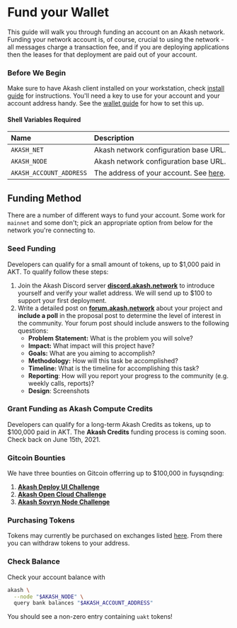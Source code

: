 # Fund your Wallet

This guide will walk you through funding an account on an Akash network. Funding your network account is, of course, crucial to using the network - all messages charge a transaction fee, and if you are deploying applications then the leases for that deployment are paid out of your account.

### Before We Begin

Make sure to have Akash client installed on your workstation, check [install guide](install.md) for instructions. You'll need a key to use for your account and your account address handy. See the [wallet guide](wallet.md) for how to set this up.

#### Shell Variables Required

| Name | Description |
| :--- | :--- |
| `AKASH_NET` | Akash network configuration base URL. |
| `AKASH_NODE` | Akash network configuration base URL. |
| `AKASH_ACCOUNT_ADDRESS` | The address of your account.  See [here](wallet.md#account-address). |

## Funding Method

There are a number of different ways to fund your account. Some work for `mainnet` and some don't; pick an appropriate option from below for the network you're connecting to.

### Seed Funding

Developers can qualify for a small amount of tokens, up to $1,000 paid in AKT. To qualify follow these steps:

1. Join the Akash Discord server [**discord.akash.network**](http://discord.akash.network) to introduce yourself and verify your wallet address. We will send up to $100 to support your first deployment. 
2. Write a detailed post on [**forum.akash.network**](http://forum.akash.network) about your project and **include a poll** in the proposal post to determine the level of interest in the community. Your forum post should include answers to the following questions:
   * **Problem Statement:** What is the problem you will solve?
   * **Impact:**  What impact will this project have?
   * **Goals:** What are you aiming to accomplish?
   * **Methodology:** How will this task be accomplished?
   * **Timeline:** What is the timeline for accomplishing this task?
   * **Reporting**: How will you report your progress to the community \(e.g. weekly calls, reports\)?
   * **Design**: Screenshots 

### **Grant Funding as Akash Compute Credits**

Developers can qualify for a long-term Akash Credits as tokens, up to $100,000 paid in AKT. The **Akash Credits** funding process is coming soon. Check back on June 15th, 2021.

### Gitcoin Bounties

We have three bounties on Gitcoin offerring up to $100,000 in fuysqnding:

1. [**Akash Deploy UI Challenge**](https://gitcoin.co/issue/ovrclk/awesome-akash/177/100025806)
2. [**Akash Open Cloud Challenge**](https://gitcoin.co/issue/ovrclk/awesome-akash/178/100025807)
3. [**Akash Sovryn Node Challenge**](https://gitcoin.co/issue/ovrclk/awesome-akash/179/100025808)

### Purchasing Tokens

Tokens may currently be purchased on exchanges listed [here](https://akash.network/token). From there you can withdraw tokens to your address.

### Check Balance

Check your account balance with

```bash
akash \
  --node "$AKASH_NODE" \
  query bank balances "$AKASH_ACCOUNT_ADDRESS"
```

You should see a non-zero entry containing `uakt` tokens!

